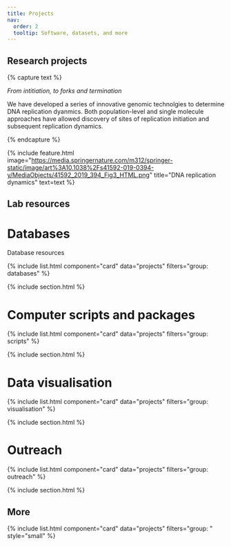 ```yaml
---
title: Projects
nav:
  order: 2
  tooltip: Software, datasets, and more
---
```


## Research projects

{% capture text %}

*From intitiation, to forks and termination*

We have developed a series of innovative genomic technolgies to determine DNA replication dyanmics. Both population-level and single molecule approaches have allowed discovery of sites of replication initiation and subsequent replication dynamics.

{% endcapture %}

{%
  include feature.html
  image="https://media.springernature.com/m312/springer-static/image/art%3A10.1038%2Fs41592-019-0394-y/MediaObjects/41592_2019_394_Fig3_HTML.png"
  title="DNA replication dynamics"
  text=text
%}

## Lab resources

# Databases

Database resources

{% include list.html component="card" data="projects" filters="group: databases" %}

{% include section.html %}

# Computer scripts and packages

{% include list.html component="card" data="projects" filters="group: scripts" %}

{% include section.html %}

# Data visualisation

{% include list.html component="card" data="projects" filters="group: visualisation" %}

{% include section.html %}

# Outreach

{% include list.html component="card" data="projects" filters="group: outreach" %}

{% include section.html %}


## More

{% include list.html component="card" data="projects" filters="group: " style="small" %}
